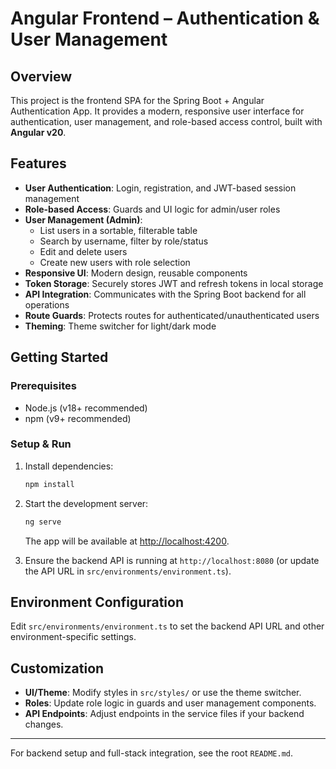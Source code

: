 # Angular Frontend – Authentication & User Management

## Overview

This project is the frontend SPA for the Spring Boot + Angular Authentication App. It provides a modern, responsive user interface for authentication, user management, and role-based access control, built with **Angular v20**.

## Features

- **User Authentication**: Login, registration, and JWT-based session management
- **Role-based Access**: Guards and UI logic for admin/user roles
- **User Management (Admin)**:
  - List users in a sortable, filterable table
  - Search by username, filter by role/status
  - Edit and delete users
  - Create new users with role selection
- **Responsive UI**: Modern design, reusable components
- **Token Storage**: Securely stores JWT and refresh tokens in local storage
- **API Integration**: Communicates with the Spring Boot backend for all operations
- **Route Guards**: Protects routes for authenticated/unauthenticated users
- **Theming**: Theme switcher for light/dark mode

## Getting Started

### Prerequisites
- Node.js (v18+ recommended)
- npm (v9+ recommended)

### Setup & Run
1. Install dependencies:
   ```bash
   npm install
   ```
2. Start the development server:
   ```bash
   ng serve
   ```
   The app will be available at [http://localhost:4200](http://localhost:4200).

3. Ensure the backend API is running at `http://localhost:8080` (or update the API URL in `src/environments/environment.ts`).

## Environment Configuration

Edit `src/environments/environment.ts` to set the backend API URL and other environment-specific settings.

## Customization
- **UI/Theme**: Modify styles in `src/styles/` or use the theme switcher.
- **Roles**: Update role logic in guards and user management components.
- **API Endpoints**: Adjust endpoints in the service files if your backend changes.

---

For backend setup and full-stack integration, see the root `README.md`.